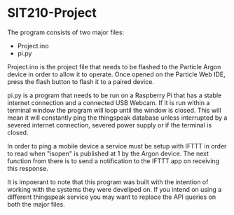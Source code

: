 # SIT210-Project

The program consists of two major files:
  - Project.ino
  - pi.py

Project.ino is the project file that needs to be flashed to the Particle Argon device in order to allow it to operate. Once opened on the Particle Web IDE, press the flash button to flash it to a paired device.

pi.py is a program that needs to be run on a Raspberry Pi that has a stable internet connection and a connected USB Webcam. If it is run within a terminal window the program will loop until the window is closed. This will mean it will constantly ping the thingspeak database unless interrupted by a severed internet connection, severed power supply or if the terminal is closed.

In order to ping a mobile device a service must be setup with IFTTT in order to read when "isopen" is published at 1 by the Argon device. The next function from there is to send a notification to the IFTTT app on receiving this response.


It is impoerant to note that this program was built with the intention of working with the systems they were develiped on. If you intend on using a different thingspeak service you may want to replace the API queries on both the major files. 
